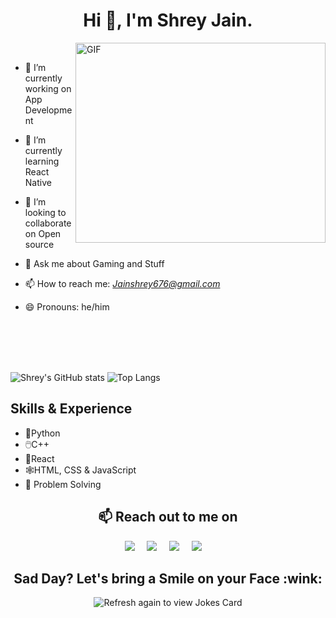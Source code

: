 <h1 align="center">Hi 👋, I'm Shrey Jain.</h1>


 <img align="right" alt="GIF" src="https://media.giphy.com/media/WtTnAfZn6aVJfBzlN3/giphy.gif" width="400" height="320" />
 
 <br>
 
- 🔭 I’m currently working on App Development
- 🌱 I’m currently learning React Native
- 👯 I’m looking to collaborate on Open source
- 💬 Ask me about Gaming and Stuff
- 📫 How to reach me: *Jainshrey676@gmail.com*
- 😄 Pronouns: he/him

  <br> <br> <br> <br>
    
![Shrey's GitHub stats](https://github-readme-stats.vercel.app/api?username=Shrey676&show_icons=true&theme=radical)    ![Top Langs](https://github-readme-stats.vercel.app/api/top-langs?username=Shrey676&show_icons=true&locale=en&layout=compact)

## Skills & Experience
* 🐍Python
* 🖱️C++
* 📱React
* 🕸️HTML, CSS & JavaScript
* 🏁 Problem Solving


<h2 align="center">📫 Reach out to me on</h2>
<p align="center">
  <a target="_blank"href="https://www.linkedin.com/in/Shreyjain22"><img src="https://img.shields.io/badge/linkedin-%230077B5.svg?&style=for-the-badge&logo=linkedin&logoColor=white" /></a>&nbsp;&nbsp;&nbsp;&nbsp;
  <a target="_blank"href="https://twitter.com/jshrey1999"><img src="https://img.shields.io/badge/twitter-%231DA1F2.svg?&style=for-the-badge&logo=twitter&logoColor=white" /></a>&nbsp;&nbsp;&nbsp;&nbsp;
  <a href="mailto:jainshrey676@gmail.com?subject=Hello%20Shrey,%20From%20Github"><img src="https://img.shields.io/badge/gmail-%23D14836.svg?&style=for-the-badge&logo=gmail&logoColor=white" /></a>&nbsp;&nbsp;&nbsp;&nbsp;
  <a href="https://www.instagram.com/Shreyjain_22/"><img src="https://img.shields.io/badge/instagram-%23D14836.svg?&style=for-the-badge&logo=instagram&logoColor=pink" /></a>&nbsp;&nbsp;&nbsp;&nbsp;
  
  <br>
    
<h2 align="center">Sad Day? Let's bring a Smile on your Face :wink:</h2>
<p align="center">
<img src="https://readme-jokes.vercel.app/api" alt="Refresh again to view Jokes Card" />
</p>
